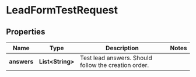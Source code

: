 

# LeadFormTestRequest

## Properties

Name | Type | Description | Notes
------------ | ------------- | ------------- | -------------
**answers** | **List&lt;String&gt;** | Test lead answers. Should follow the creation order. | 





